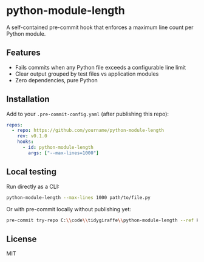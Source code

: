 # python-module-length

A self-contained pre-commit hook that enforces a maximum line count per Python module.

## Features
- Fails commits when any Python file exceeds a configurable line limit
- Clear output grouped by test files vs application modules
- Zero dependencies, pure Python

## Installation
Add to your `.pre-commit-config.yaml` (after publishing this repo):

```yaml
repos:
  - repo: https://github.com/yourname/python-module-length
    rev: v0.1.0
    hooks:
      - id: python-module-length
        args: ["--max-lines=1000"]
```

## Local testing
Run directly as a CLI:

```bash
python-module-length --max-lines 1000 path/to/file.py
```

Or with pre-commit locally without publishing yet:

```bash
pre-commit try-repo C:\\code\\tidygiraffe\\python-module-length --ref HEAD --verbose --all-files
```

## License
MIT
